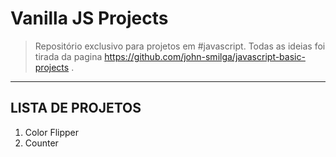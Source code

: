 # Vanilla JS Projects

> Repositório exclusivo para projetos em #javascript. Todas as ideias foi tirada da pagina https://github.com/john-smilga/javascript-basic-projects . 

---

<h2>LISTA DE PROJETOS</h2>

1. Color Flipper 
2. Counter
